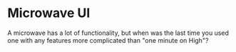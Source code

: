 # Microwave UI

A microwave has a lot of functionality, but when was the last time you used one with any features more complicated than "one minute on High"?
